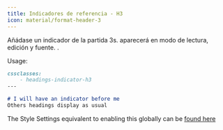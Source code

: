 ```yaml
---
title: Indicadores de referencia - H3
icon: material/format-header-3
---
```


Añádase un indicador de la partida 3s. aparecerá en modo de lectura, edición y fuente.
.

Usage:
```md
cssclasses:
    - headings-indicator-h3
---

# I will have an indicator before me
Others headings display as usual
```

The Style Settings equivalent to enabling this globally can be [found here](../../Style-Settings/Editor/Typography/headings/index.md#for-heading-3)